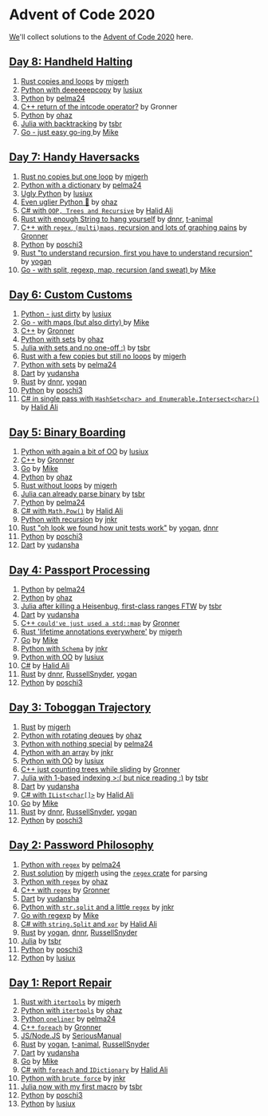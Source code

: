 # Advent of Code 2020

[We][leaderboard]'ll collect solutions to the [Advent of Code 2020](https://adventofcode.com/2020) here.

## [Day 8: Handheld Halting](https://adventofcode.com/2020/day/8)

1. [Rust copies and loops](https://github.com/migerh/aoc-2020-rs/blob/main/src/day8/mod.rs) by [migerh]
1. [Python with deeeeeepcopy](https://github.com/lusiux/aoc2020/blob/main/08/main.py) by [lusiux]
1. [Python](https://github.com/pelma24/AdventOfCode/blob/master/2020/day8.py) by [pelma24]
1. [C++ return of the intcode operator?](https://github.com/Gronner/aoc-2020/blob/main/src/day8.cpp) by Gronner
1. [Python](https://github.com/ohaz/adventofcode2020/blob/main/day8/day8.py) by [ohaz]
1. [Julia with backtracking](https://github.com/CmdQ/AoC2020/blob/main/src/08.jl) by [tsbr]
1. [Go - just easy go-ing ](https://github.com/pituser/aoc-2020-go/blob/main/day08/day08.go) by [Mike]

## [Day 7: Handy Haversacks](https://adventofcode.com/2020/day/7)

1. [Rust no copies but one loop](https://github.com/migerh/aoc-2020-rs/blob/main/src/day7/mod.rs) by [migerh]
1. [Python with a dictionary](https://github.com/pelma24/AdventOfCode/blob/master/2020/day7.py) by [pelma24]
1. [Ugly Python](https://github.com/lusiux/aoc2020/blob/main/07/main.py) by [lusiux]
1. [Even uglier Python 🤪](https://github.com/ohaz/adventofcode2020/blob/main/day7/day7.py) by [ohaz]
1. [C# with `OOP, Trees and Recursive`](https://github.com/halid-ali/adventCodeChallenge/blob/main/2020/day-07/Program.cs) by [Halid Ali]
1. [Rust with enough String to hang yourself](https://github.com/dnnr/advent-of-code-2020/blob/master/src/day07.rs) by [dnnr], [t-animal]
1. [C++ with `regex`, `(multi)maps`, recursion and lots of graphing pains](https://github.com/Gronner/aoc-2020/tree/main/src/day7) by [Gronner]
1. [Python](https://github.com/poschi3/AdventOfCode2020/blob/main/day07/day07.py) by [poschi3]
1. [Rust "to understand recursion, first you have to understand recursion"](https://github.com/yogan/advent-of-code-2020-rust/blob/main/src/day07.rs) by [yogan]
1. [Go - with split, regexp, map, recursion (and sweat) ](https://github.com/pituser/aoc-2020-go/blob/main/day07/day07.go) by [Mike]

## [Day 6: Custom Customs](https://adventofcode.com/2020/day/6)

1. [Python - just dirty](https://github.com/lusiux/aoc2020/blob/main/06/main.py) by [lusiux]
1. [Go - with maps (but also dirty) ](https://github.com/pituser/aoc-2020-go/blob/main/day06/day06.go) by [Mike]
1. [C++](https://github.com/Gronner/aoc-2020/tree/main/src/day6) by [Gronner]
1. [Python with sets](https://github.com/ohaz/adventofcode2020/blob/main/day6/day6.py) by [ohaz]
1. [Julia with sets and no one-off :)](https://github.com/CmdQ/AoC2020/blob/main/src/06.jl) by [tsbr]
1. [Rust with a few copies but still no loops](https://github.com/migerh/aoc-2020-rs/blob/main/src/day6/mod.rs) by [migerh]
1. [Python with sets](https://github.com/pelma24/AdventOfCode/blob/master/2020/day6.py) by [pelma24]
1. [Dart](https://github.com/yudansha/Advent-of-Code-2020/blob/main/lib/day6.dart) by [yudansha]
1. [Rust](https://github.com/dnnr/advent-of-code-2020/blob/master/src/day06.rs) by [dnnr], [yogan]
1. [Python](https://github.com/poschi3/AdventOfCode2020/blob/main/day06/day06.py) by [poschi3]
1. [C# in single pass with `HashSet<char> and Enumerable.Intersect<char>()`](https://github.com/halid-ali/adventCodeChallenge/blob/main/2020/day-06/Program.cs) by [Halid Ali]

## [Day 5: Binary Boarding](https://adventofcode.com/2020/day/5)

1. [Python with again a bit of OO](https://github.com/lusiux/aoc2020/blob/main/05/main.py) by [lusiux]
1. [C++](https://github.com/Gronner/aoc-2020/blob/main/src/day5.cpp) by [Gronner]
1. [Go](https://github.com/pituser/aoc-2020-go/blob/main/day05/day05.go) by [Mike]
1. [Python](https://github.com/ohaz/adventofcode2020/blob/main/day5/day5.py) by [ohaz]
1. [Rust without loops](https://github.com/migerh/aoc-2020-rs/blob/main/src/day5/mod.rs) by [migerh]
1. [Julia can already parse binary](https://github.com/CmdQ/AoC2020/blob/main/src/05.jl) by [tsbr]
1. [Python](https://github.com/pelma24/AdventOfCode/blob/master/2020/day5.py) by [pelma24]
1. [C# with `Math.Pow()`](https://github.com/halid-ali/adventCodeChallenge/blob/main/2020/day-05/Program.cs) by [Halid Ali]
1. [Python with recursion](https://github.com/JonathanKuebler/advent-of-code/blob/master/5_dez/boarding_pass.py) by [jnkr]
1. [Rust "oh look we found how unit tests work"](https://github.com/yogan/advent-of-code-2020-rust/blob/main/src/day05.rs) by [yogan], [dnnr]
1. [Python](https://github.com/poschi3/AdventOfCode2020/blob/main/day05/day05.py) by [poschi3]
1. [Dart](https://github.com/yudansha/Advent-of-Code-2020/blob/main/lib/day5.dart) by [yudansha]

## [Day 4: Passport Processing](https://adventofcode.com/2020/day/4)

1. [Python](https://github.com/pelma24/AdventOfCode/blob/master/2020/day4.py) by [pelma24]
1. [Python](https://github.com/ohaz/adventofcode2020/blob/main/day4/day4.py) by [ohaz]
1. [Julia after killing a Heisenbug, first-class ranges FTW](https://github.com/CmdQ/AoC2020/blob/main/src/04.jl) by [tsbr]
1. [Dart](https://github.com/yudansha/Advent-of-Code-2020/blob/main/lib/day4.dart) by [yudansha]
1. [C++ `could've just used a std::map`](https://github.com/Gronner/aoc-2020/tree/main/src/day4) by [Gronner]
1. [Rust 'lifetime annotations everywhere'](https://github.com/migerh/aoc-2020-rs/blob/main/src/day4/mod.rs) by [migerh]
1. [Go](https://github.com/pituser/aoc-2020-go/blob/main/day04/day04.go) by [Mike]
1. [Python with `Schema`](https://github.com/JonathanKuebler/advent-of-code/blob/master/4_dez/passport_processing.py) by [jnkr]
1. [Python with OO](https://github.com/lusiux/aoc2020/blob/main/04/main.py) by [lusiux]
1. [C#](https://github.com/halid-ali/adventCodeChallenge/blob/main/2020/day-04/Program.cs) by [Halid Ali]
1. [Rust](https://github.com/dnnr/advent-of-code-2020/blob/master/src/day04.rs) by [dnnr], [RussellSnyder], [yogan]
1. [Python](https://github.com/poschi3/AdventOfCode2020/blob/main/day04/day04.py) by [poschi3]

## [Day 3: Toboggan Trajectory](https://adventofcode.com/2020/day/3)

1. [Rust](https://github.com/migerh/aoc-2020-rs/blob/main/src/day3/mod.rs) by [migerh]
1. [Python with rotating deques](https://github.com/ohaz/adventofcode2020/blob/main/day3/day3.py) by [ohaz]
1. [Python with nothing special](https://github.com/pelma24/AdventOfCode/blob/master/2020/day3.py) by [pelma24]
1. [Python with an array](https://github.com/JonathanKuebler/advent-of-code/blob/master/3_dez/solver.py) by [jnkr]
1. [Python with OO](https://github.com/lusiux/aoc2020/blob/main/03/main.py) by [lusiux]
1. [C++ just counting trees while sliding](https://github.com/Gronner/aoc-2020/blob/main/src/day3.cpp) by [Gronner]
1. [Julia with 1-based indexing >:( but nice reading :)](https://github.com/CmdQ/AoC2020/blob/main/src/03.jl) by [tsbr]
1. [Dart](https://github.com/yudansha/Advent-of-Code-2020/blob/main/lib/day3.dart) by [yudansha]
1. [C# with `IList<char[]>`](https://github.com/halid-ali/adventCodeChallenge/blob/main/2020/day-03/Program.cs) by [Halid Ali]
1. [Go](https://github.com/pituser/aoc-2020-go/blob/main/day03/day03.go) by [Mike]
1. [Rust](https://github.com/dnnr/advent-of-code-2020/blob/master/src/day03.rs) by [dnnr], [RussellSnyder], [yogan]
1. [Python](https://github.com/poschi3/AdventOfCode2020/blob/main/day03/day03.py) by [poschi3]

## [Day 2: Password Philosophy](https://adventofcode.com/2020/day/2)

1. [Python with `regex`](https://github.com/pelma24/AdventOfCode/blob/master/2020/day2.py) by [pelma24]
1. [Rust solution](https://github.com/migerh/aoc-2020-rs/blob/main/src/day2/mod.rs) by [migerh] using the [`regex` crate](https://crates.io/crates/regex) for parsing
1. [Python with `regex`](https://github.com/ohaz/adventofcode2020/blob/main/day2/day2.py) by [ohaz]
1. [C++ with `regex`](https://github.com/Gronner/aoc-2020/blob/main/src/day2.cpp) by [Gronner]
1. [Dart](https://github.com/yudansha/Advent-of-Code-2020/blob/main/lib/day2.dart) by [yudansha]
1. [Python with `str.split` and a little `regex`](https://github.com/JonathanKuebler/advent-of-code/blob/master/2_dez/solver.py) by [jnkr]
1. [Go with regexp](https://github.com/pituser/aoc-2020-go/blob/main/day02/day02.go) by [Mike]
1. [C# with `string.Split` and `xor`](https://github.com/halid-ali/adventCodeChallenge/blob/main/2020/day-02/Program.cs) by [Halid Ali]
1. [Rust](https://github.com/yogan/advent-of-code-2020-rust/blob/main/src/day02.rs) by [yogan], [dnnr], [RussellSnyder]
1. [Julia](https://github.com/CmdQ/AoC2020/blob/main/src/02.jl) by [tsbr]
1. [Python](https://github.com/poschi3/AdventOfCode2020/blob/main/day02/day02.py) by [poschi3]
1. [Python](https://github.com/lusiux/aoc2020/blob/main/02/main.py) by [lusiux]

## [Day 1: Report Repair](https://adventofcode.com/2020/day/1)

1. [Rust with `itertools`](https://github.com/migerh/aoc-2020-rs/blob/main/src/day1/mod.rs) by [migerh]
1. [Python with `itertools`](https://github.com/ohaz/adventofcode2020/blob/main/day1/day1.py) by [ohaz]
1. [Python `oneliner`](https://github.com/pelma24/AdventOfCode/blob/master/2020/day1.py) by [pelma24]
1. [C++ `foreach`](https://github.com/Gronner/aoc-2020/blob/main/src/day1.cpp) by [Gronner]
1. [JS/Node.JS](https://github.com/seriousManual/aoc_1) by [SeriousManual]
1. [Rust](https://github.com/yogan/advent-of-code-2020-rust/blob/main/src/day01.rs) by [yogan], [t-animal], [RussellSnyder]
1. [Dart](https://github.com/yudansha/Advent-of-Code-2020/blob/main/lib/day1.dart) by [yudansha]
1. [Go](https://github.com/pituser/aoc-2020-go/blob/main/day01/day01.go) by [Mike]
1. [C# with `foreach` and `IDictionary`](https://github.com/halid-ali/adventCodeChallenge/blob/main/2020/day-01/Program.cs) by [Halid Ali]
1. [Python with `brute force`](https://github.com/JonathanKuebler/advent-of-code/blob/master/1_dez/result.py) by [jnkr]
1. [Julia now with my first macro](https://github.com/CmdQ/AoC2020/blob/main/src/01.jl) by [tsbr]
1. [Python](https://github.com/poschi3/AdventOfCode2020/blob/main/day01/day01.py) by [poschi3]
1. [Python](https://github.com/lusiux/aoc2020/blob/main/01/main.py) by [lusiux]

[dnnr]: https://github.com/dnnr
[Gronner]: https://github.com/Gronner
[Halid Ali]: https://github.com/halid-ali
[jnkr]: https://github.com/JonathanKuebler
[migerh]: https://github.com/migerh
[Mike]: https://github.com/pituser
[ohaz]: https://github.com/ohaz
[pelma24]: https://github.com/pelma24
[poschi3]: https://github.com/poschi3
[RussellSnyder]: https://github.com/RussellSnyder
[SeriousManual]: https://github.com/seriousmanual
[t-animal]: https://github.com/t-animal
[tsbr]: https://github.com/CmdQ/AoC2020/tree/main/AoC2020
[yogan]: https://github.com/yogan
[yudansha]: https://github.com/yudansha
[lusiux]: https://github.com/lusiux

[leaderboard]: https://adventofcode.com/2020/leaderboard/private/view/979032 "The Method Park leaderboard by Christoph Menzel"
